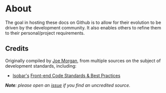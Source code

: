 # About #

The goal in hosting these docs on Github is to allow for their evolution to be driven by the development community. It also enables others to refine them to their personal/project requirements.

## Credits ##

Originally compiled by [Joe Morgan][], from multiple sources on the subject of development standards, including:

* [Isobar's][] [Front-end Code Standards & Best Practices][]

***Note**: please open an [issue][] if you find an uncredited source.*

[Joe Morgan]:https://github.com/JoeMorgan/
[Isobar's]:http://na.isobar.com/
[Front-end Code Standards & Best Practices]:http://na.isobar.com/standards/
[issue]:Developer-Docs/issues/